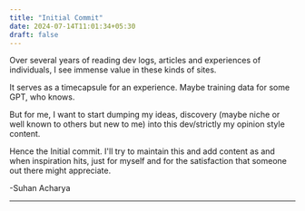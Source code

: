 ```yaml
---
title: "Initial Commit"
date: 2024-07-14T11:01:34+05:30
draft: false
---
```


Over several years of reading dev logs, articles and experiences of individuals, I see immense value in these kinds of sites. 

It serves as a timecapsule for an experience. Maybe training data for some GPT, who knows. 

But for me, I want to start dumping my ideas, discovery (maybe niche or well known to others but new to me) into this dev/strictly my opinion style content. 

Hence the Initial commit. I'll try to maintain this and add content as and when inspiration hits, just for myself and for the satisfaction that someone out there might appreciate. 

-Suhan Acharya

---

